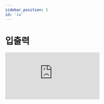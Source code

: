 ```yaml
---
sidebar_position: 5
id: 'io'
---
```


# 입출력

<iframe src="https://www.youtube.com/embed/QXtsTPcvuqk" title="YouTube video player" frameBorder="0" allow="accelerometer; autoplay; clipboard-write; encrypted-media; gyroscope; picture-in-picture" />

##️ 출력

대부분의 사람들은 '출력하다'라는 단어를 들으면 '프린트하다'를 생각합니다.

하지만 프로그래밍 언어에서의 '출력'이라는 용어는 특정한 정보를 디스플레이 장치에 보여주는 작업입니다.

파이썬에서 'Hello, World!'라는 데이터를 출력하는 코드를 작성하고 실행하면, 콘솔에 그 단어가 똑같이 나타납니다.

```py
print('Hello, World!')
print('안녕하세요')
print('5')
print('!@#$')
```

## 입력

프로그래밍에서 정보를 입력한다는 것은 사용자가 특정한 정보를 콘솔에 넣고 그것을 저장하는 작업을 뜻합니다.

```py
print(input('>>>'))
```
